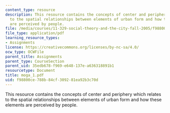```yaml
---
content_type: resource
description: This resource contains the concepts of center and periphery which relates
  to the spatial relationships between elements of urban form and how these elements
  are perceived by people.
file: /media/courses/11-329-social-theory-and-the-city-fall-2005/f98800ce788b84cf309281ea92b3c70d_moga_1.pdf
file_type: application/pdf
learning_resource_types:
- Assignments
license: https://creativecommons.org/licenses/by-nc-sa/4.0/
ocw_type: OCWFile
parent_title: Assignments
parent_type: CourseSection
parent_uid: 35edb678-f969-e648-137e-a636318891b1
resourcetype: Document
title: moga_1.pdf
uid: f98800ce-788b-84cf-3092-81ea92b3c70d
---
```

This resource contains the concepts of center and periphery which relates to the spatial relationships between elements of urban form and how these elements are perceived by people.